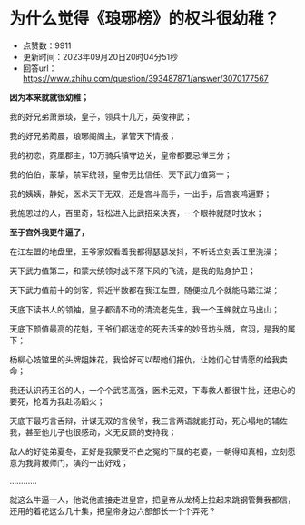 # 为什么觉得《琅琊榜》的权斗很幼稚？
- 点赞数：9911
- 更新时间：2023年09月20日20时04分51秒
- 回答url：https://www.zhihu.com/question/393487871/answer/3070177567
<body>
 <p data-pid="UbfV9oDF"><b>因为本来就就很幼稚；</b></p>
 <p data-pid="3_VDafIs">我的好兄弟萧景琰，皇子，领兵十几万，英俊神武；</p>
 <p data-pid="-EoiGGbE">我的好兄弟蔺晨，琅琊阁阁主，掌管天下情报；</p>
 <p data-pid="Flu83nGq">我的初恋，霓凰郡主，10万骑兵镇守边关，皇帝都要忌惮三分；</p>
 <p data-pid="fVVUmjwk">我的伯伯，蒙挚，禁军统领，皇帝无比信任、天下武力值第一；</p>
 <p data-pid="UgveedR9">我的姨姨，静妃，医术天下无双，还是宫斗高手，一出手，后宫哀鸿遍野；</p>
 <p data-pid="Vupoo7sT">我施恩过的人，百里奇，轻松进入比武招亲决赛，一个眼神就随时放水；</p>
 <p data-pid="DVEAW5We"><b>至于宫外我更牛逼了，</b></p>
 <p data-pid="wQTnzOK9">在江左盟的地盘里，王爷家奴看着我都得瑟瑟发抖，不听话立刻丢江里洗澡；</p>
 <p data-pid="2ksQ7sHC">天下武力值第二，和蒙大统领对战不落下风的飞流，是我的贴身护卫；</p>
 <p data-pid="7hnXnMUF">天下武力值前十的剑客，将近半数都在我江左盟，随便拉几个就能马踏江湖；</p>
 <p data-pid="IZ7djYiQ">天底下读书人的领袖，皇子都请不动的清流老先生，我一个玉蝉就立马出山；</p>
 <p data-pid="ifoku_1S">天底下颜值最高的花魁，王爷们都迷恋的死去活来的妙音坊头牌，宫羽，是我的属下；</p>
 <p data-pid="F9WRNqUe">杨柳心妓馆里的头牌姐妹花，我恰好可以帮她们报仇，让她们心甘情愿的给我卖命；</p>
 <p data-pid="CAEokF3F">我还认识药王谷的人，一个个武艺高强，医术无双，下毒救人都很牛批，还忠心的要死，抢着为我赴汤蹈火；</p>
 <p data-pid="TsYmD_bt">天底下最巧言舌辩，计谋无双的言侯爷，我三言两语就能打动，死心塌地的辅佐我，甚至他儿子也很感动，义无反顾的支持我；</p>
 <p data-pid="e026U9bg">敌人的好徒弟夏冬，正好是我蒙受不白之冤的下属的老婆，一朝得知真相，立刻愿意为我背叛师门，演的一出好戏；</p>
 <p data-pid="479Dg43Y">…………</p>
 <p data-pid="KgRAqHZ7">就这么牛逼一人，他说他直接走进皇宫，把皇帝从龙椅上拉起来跳钢管舞我都信，还用的着花这么几十集，把皇帝身边六部部长一个个弄死？</p>
</body>